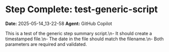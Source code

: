 # Step Complete: test-generic-script

**Date:** 2025-05-14_13-22-58
**Agent:** GitHub Copilot

This is a test of the generic step summary script.\n- It should create a timestamped file.\n- The date in the file should match the filename.\n- Both parameters are required and validated.

